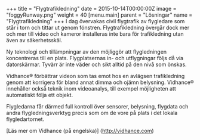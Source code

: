 +++
title = "Flygtrafikledning"
date = 2015-10-14T00:00:00Z
image = "foggyRunway.png"
weight = 40
[menu.main]
parent = "Lösningar"
name = "Flygtrafikledning"
+++
I dag övervakas civil flygtrafik av flygledare som står i torn och tittar ut genom fönstren. Flygtrafikledning övergår dock mer och mer till video och kameror installeras inte bara för trafikledning utan även av säkerhetsskäl.

Ny teknologi och tillämpningar av den möjliggör att flygledningen koncentreras till en plats. Flygplatsernas in- och utflygningar följs då via datorskärmar. Tyvärr är inte väder och sikt alltid på den nivå som önskas.
<!--more-->
Vidhance® förbättrar videon som tas emot hos en avlägsen trafikledning genom att korrigera för bland annat dimma och ojämn belysning. Vidhance® innehåller också teknik inom videoanalys, till exempel möjligheten att automatiskt följa ett objekt.

Flygledarna får därmed full kontroll över sensorer, belysning, flygdata och andra flygledningsverktyg precis som om de vore på plats i det lokala flygledartornet.

[Läs mer om Vidhance (på engelska)] (http://vidhance.com)
